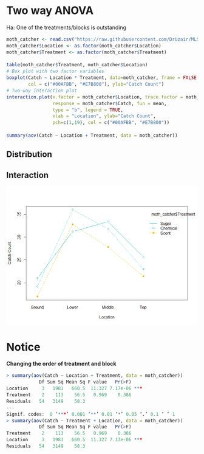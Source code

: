 # Two way ANOVA
Ha: One of the treatments/blocks is outstanding

```R
moth_catcher <- read.csv("https://raw.githubusercontent.com/DrUzair/MLSD/master/Datasets/MothCatcher2.csv")
moth_catcher$Location <- as.factor(moth_catcher$Location)
moth_catcher$Treatment <- as.factor(moth_catcher$Treatment)

table(moth_catcher$Treatment, moth_catcher$Location)
# Box plot with two factor variables
boxplot(Catch ~ Location * Treatment, data=moth_catcher, frame = FALSE, 
        col = c("#00AFBB", "#E7B800"), ylab="Catch Count")
# Two-way interaction plot
interaction.plot(x.factor = moth_catcher$Location, trace.factor = moth_catcher$Treatment, 
                 response = moth_catcher$Catch, fun = mean, 
                 type = "b", legend = TRUE, 
                 xlab = "Location", ylab="Catch Count",
                 pch=c(1,19), col = c("#00AFBB", "#E7B800"))

summary(aov(Catch ~ Location + Treatment, data = moth_catcher))
```
## Distribution


## Interaction
![alt text](https://github.com/DrUzair/MLSD/blob/master/ANOVA/moth_catcher_interaction.png "Mothcatcher dataset interaction")
# Notice
**Changing the order of treatment and block**
```R
> summary(aov(Catch ~ Location + Treatment, data = moth_catcher))
            Df Sum Sq Mean Sq F value   Pr(>F)    
Location     3   1981   660.5  11.327 7.17e-06 ***
Treatment    2    113    56.5   0.969    0.386    
Residuals   54   3149    58.3                     
---
Signif. codes:  0 ‘***’ 0.001 ‘**’ 0.01 ‘*’ 0.05 ‘.’ 0.1 ‘ ’ 1
> summary(aov(Catch ~ Treatment + Location, data = moth_catcher))
            Df Sum Sq Mean Sq F value   Pr(>F)    
Treatment    2    113    56.5   0.969    0.386    
Location     3   1981   660.5  11.327 7.17e-06 ***
Residuals   54   3149    58.3   
```
